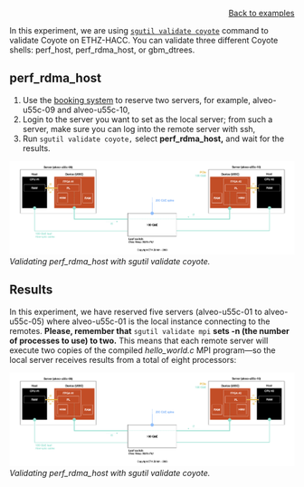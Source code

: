 <div id="readme" class="Box-body readme blob js-code-block-container">
<article class="markdown-body entry-content p-3 p-md-6" itemprop="text">
<p align="right">
<a href="https://github.com/fpgasystems/sgrt/blob/main/examples.md#examples">Back to examples</a>
</p>

In this experiment, we are using [`sgutil validate coyote`](../cli/manual/sgutil-validate-coyote.md#sgutil-validate-coyote) command to validate Coyote on ETHZ-HACC. You can validate three different Coyote shells: perf_host, perf_rdma_host, or gbm_dtrees.

## perf_rdma_host
1. Use the [booking system](https://alveo-booking.ethz.ch/login.php) to reserve two servers, for example, alveo-u55c-09 and alveo-u55c-10,
2. Login to the server you want to set as the local server; from such a server, make sure you can log into the remote server with ssh,
3. Run ```sgutil validate coyote,``` select **perf_rdma_host,** and wait for the results.

![Validating perf_rdma_host with sgutil validate coyote.](./sgutil-validate-coyote-perf_rdma_host.png "Validating perf_rdma_host with sgutil validate coyote.")
*Validating perf_rdma_host with sgutil validate coyote.*

## Results
In this experiment, we have reserved five servers (alveo-u55c-01 to alveo-u55c-05) where alveo-u55c-01 is the local instance connecting to the remotes. **Please, remember that** ```sgutil validate mpi``` **sets -n (the number of processes to use) to two.** This means that each remote server will execute two copies of the compiled *hello_world.c* MPI program—so the local server receives results from a total of eight processors:

![Validating perf_rdma_host with sgutil validate coyote.](./sgutil-validate-coyote-perf_rdma_host.png "Validating perf_rdma_host with sgutil validate coyote.")
*Validating perf_rdma_host with sgutil validate coyote.*